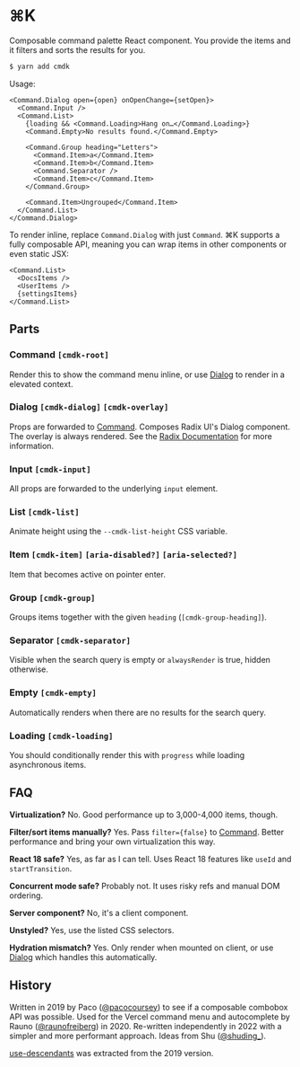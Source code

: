 # ⌘K

Composable command palette React component. You provide the items and it filters and sorts the results for you.

```bash
$ yarn add cmdk
```

Usage:

```tsx
<Command.Dialog open={open} onOpenChange={setOpen}>
  <Command.Input />
  <Command.List>
    {loading && <Command.Loading>Hang on…</Command.Loading>}
    <Command.Empty>No results found.</Command.Empty>

    <Command.Group heading="Letters">
      <Command.Item>a</Command.Item>
      <Command.Item>b</Command.Item>
      <Command.Separator />
      <Command.Item>c</Command.Item>
    </Command.Group>

    <Command.Item>Ungrouped</Command.Item>
  </Command.List>
</Command.Dialog>
```

To render inline, replace `Command.Dialog` with just `Command`. ⌘K supports a fully composable API, meaning you can wrap items in other components or even static JSX:

```tsx
<Command.List>
  <DocsItems />
  <UserItems />
  {settingsItems}
</Command.List>
```

## Parts

### Command `[cmdk-root]`

Render this to show the command menu inline, or use [Dialog](#dialog) to render in a elevated context.

### Dialog `[cmdk-dialog]` `[cmdk-overlay]`

Props are forwarded to [Command](#command). Composes Radix UI's Dialog component. The overlay is always rendered. See the [Radix Documentation](https://www.radix-ui.com/docs/primitives/components/dialog) for more information.

### Input `[cmdk-input]`

All props are forwarded to the underlying `input` element.

### List `[cmdk-list]`

Animate height using the `--cmdk-list-height` CSS variable.

### Item `[cmdk-item]` `[aria-disabled?]` `[aria-selected?]`

Item that becomes active on pointer enter.

### Group `[cmdk-group]`

Groups items together with the given `heading` (`[cmdk-group-heading]`).

### Separator `[cmdk-separator]`

Visible when the search query is empty or `alwaysRender` is true, hidden otherwise.

### Empty `[cmdk-empty]`

Automatically renders when there are no results for the search query.

### Loading `[cmdk-loading]`

You should conditionally render this with `progress` while loading asynchronous items.

## FAQ

**Virtualization?** No. Good performance up to 3,000-4,000 items, though.

**Filter/sort items manually?** Yes. Pass `filter={false}` to [Command](#command). Better performance and bring your own virtualization this way.

**React 18 safe?** Yes, as far as I can tell. Uses React 18 features like `useId` and `startTransition`.

**Concurrent mode safe?** Probably not. It uses risky refs and manual DOM ordering.

**Server component?** No, it's a client component.

**Unstyled?** Yes, use the listed CSS selectors.

**Hydration mismatch?** Yes. Only render when mounted on client, or use [Dialog](#dialog) which handles this automatically.

## History

Written in 2019 by Paco ([@pacocoursey](https://twitter.com/pacocoursey)) to see if a composable combobox API was possible. Used for the Vercel command menu and autocomplete by Rauno ([@raunofreiberg](https://twitter.com/raunofreiberg)) in 2020. Re-written independently in 2022 with a simpler and more performant approach. Ideas from Shu ([@shuding\_](https://twitter.com/shuding_)).

[use-descendants](https://github.com/pacocoursey/use-descendants) was extracted from the 2019 version.
